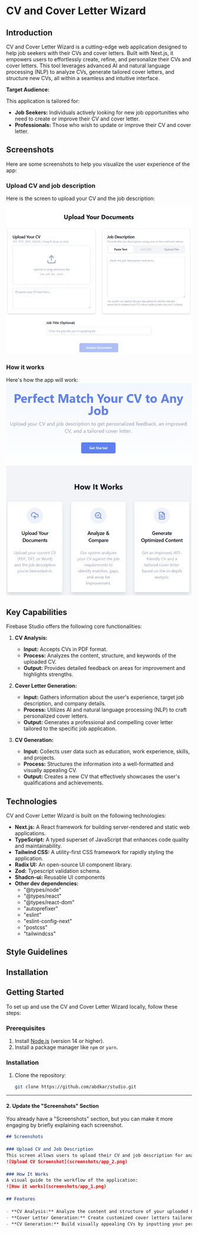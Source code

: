 # CV and Cover Letter Wizard

## Introduction

CV and Cover Letter Wizard is a cutting-edge web application designed to help job seekers with their CVs and cover letters. Built with Next.js, it empowers users to effortlessly create, refine, and personalize their CVs and cover letters. This tool leverages advanced AI and natural language processing (NLP) to analyze CVs, generate tailored cover letters, and structure new CVs, all within a seamless and intuitive interface.

**Target Audience:**

This application is tailored for:

*   **Job Seekers:** Individuals actively looking for new job opportunities who need to create or improve their CV and cover letter.
*   **Professionals:** Those who wish to update or improve their CV and cover letter.

## Screenshots

Here are some screenshots to help you visualize the user experience of the app:

### Upload CV and job description

Here is the screen to upload your CV and the job description:

![Upload CV Screenshot](screenshots/app_2.png)

### How it works

Here's how the app will work:
![How it works](screenshots/app_1.png)
## Key Capabilities

Firebase Studio offers the following core functionalities:

1.  **CV Analysis:**
    *   **Input:** Accepts CVs in PDF format.
    *   **Process:** Analyzes the content, structure, and keywords of the uploaded CV.
    *   **Output:** Provides detailed feedback on areas for improvement and highlights strengths.

2.  **Cover Letter Generation:**
    *   **Input:** Gathers information about the user's experience, target job description, and company details.
    *   **Process:** Utilizes AI and natural language processing (NLP) to craft personalized cover letters.
    *   **Output:** Generates a professional and compelling cover letter tailored to the specific job application.

3.  **CV Generation:**
    *   **Input:** Collects user data such as education, work experience, skills, and projects.
    *   **Process:** Structures the information into a well-formatted and visually appealing CV.
    *   **Output:** Creates a new CV that effectively showcases the user's qualifications and achievements.

## Technologies

CV and Cover Letter Wizard is built on the following technologies:

*   **Next.js:** A React framework for building server-rendered and static web applications.
*   **TypeScript:** A typed superset of JavaScript that enhances code quality and maintainability.
*   **Tailwind CSS:** A utility-first CSS framework for rapidly styling the application.
*   **Radix UI:** An open-source UI component library.
*   **Zod:** Typescript validation schema.
*   **Shadcn-ui:** Reusable UI components
*   **Other dev dependencies:**
    *   "@types/node"
    *   "@types/react"
    *   "@types/react-dom"
    *   "autoprefixer"
    *   "eslint"
    *   "eslint-config-next"
    *   "postcss"
    *   "tailwindcss"

## Style Guidelines

## Installation

## Getting Started

To set up and use the CV and Cover Letter Wizard locally, follow these steps:

### Prerequisites
1. Install [Node.js](https://nodejs.org/) (version 14 or higher).
2. Install a package manager like `npm` or `yarn`.

### Installation
1. Clone the repository:
   ```bash
   git clone https://github.com/abdkar/studio.git


---

#### **2. Update the "Screenshots" Section**
You already have a "Screenshots" section, but you can make it more engaging by briefly explaining each screenshot.

```markdown
## Screenshots

### Upload CV and Job Description
This screen allows users to upload their CV and job description for analysis:
![Upload CV Screenshot](screenshots/app_2.png)

### How It Works
A visual guide to the workflow of the application:
![How it works](screenshots/app_1.png)

## Features

- **CV Analysis:** Analyze the content and structure of your uploaded CV and get suggestions for improvement.
- **Cover Letter Generation:** Create customized cover letters tailored to specific job descriptions.
- **CV Generation:** Build visually appealing CVs by inputting your personal and professional information.
